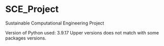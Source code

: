 # SCE_Project
Sustainable Computational Engineering Project


Version of Python used: 3.9.17
Upper versions does not match with some packages versions.
